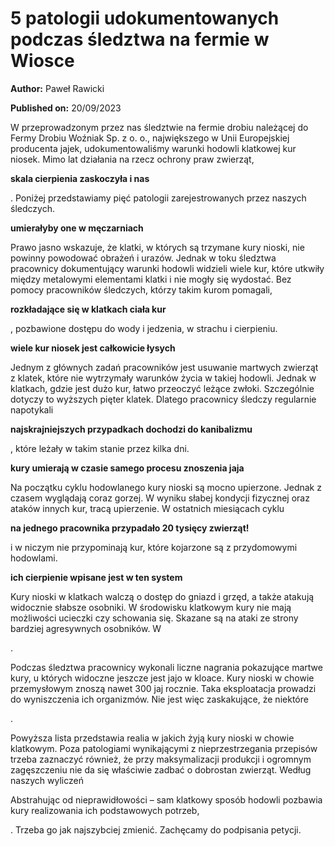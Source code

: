 # 5 patologii udokumentowanych podczas śledztwa na fermie w Wiosce

**Author:** Paweł Rawicki

**Published on:** <span class="ml-10 mb-10">20/09/2023</span>

W przeprowadzonym przez nas śledztwie na fermie drobiu należącej do Fermy Drobiu Woźniak Sp. z o. o., największego w Unii Europejskiej producenta jajek, udokumentowaliśmy warunki hodowli klatkowej kur niosek. Mimo lat działania na rzecz ochrony praw zwierząt,

**skala cierpienia zaskoczyła i nas**

. Poniżej przedstawiamy pięć patologii zarejestrowanych przez naszych śledczych.

**umierałyby one w męczarniach**

Prawo jasno wskazuje, że klatki, w których są trzymane kury nioski, nie powinny powodować obrażeń i urazów. Jednak w toku śledztwa pracownicy dokumentujący warunki hodowli widzieli wiele kur, które utkwiły między metalowymi elementami klatki i nie mogły się wydostać. Bez pomocy pracowników śledczych, którzy takim kurom pomagali,

**rozkładające się w klatkach ciała kur**

, pozbawione dostępu do wody i jedzenia, w strachu i cierpieniu.

**wiele kur niosek jest całkowicie łysych**

Jednym z głównych zadań pracowników jest usuwanie martwych zwierząt z klatek, które nie wytrzymały warunków życia w takiej hodowli. Jednak w klatkach, gdzie jest dużo kur, łatwo przeoczyć leżące zwłoki. Szczególnie dotyczy to wyższych pięter klatek. Dlatego pracownicy śledczy regularnie napotykali

**najskrajniejszych przypadkach dochodzi do kanibalizmu**

, które leżały w takim stanie przez kilka dni.

**kury umierają w czasie samego procesu znoszenia jaja**

Na początku cyklu hodowlanego kury nioski są mocno upierzone. Jednak z czasem wyglądają coraz gorzej. W wyniku słabej kondycji fizycznej oraz ataków innych kur, tracą upierzenie. W ostatnich miesiącach cyklu

**na jednego pracownika przypadało 20 tysięcy zwierząt!**

i w niczym nie przypominają kur, które kojarzone są z przydomowymi hodowlami.

**ich cierpienie wpisane jest w ten system**

Kury nioski w klatkach walczą o dostęp do gniazd i grzęd, a także atakują widocznie słabsze osobniki. W środowisku klatkowym kury nie mają możliwości ucieczki czy schowania się. Skazane są na ataki ze strony bardziej agresywnych osobników. W

.

Podczas śledztwa pracownicy wykonali liczne nagrania pokazujące martwe kury, u których widoczne jeszcze jest jajo w kloace. Kury nioski w chowie przemysłowym znoszą nawet 300 jaj rocznie. Taka eksploatacja prowadzi do wyniszczenia ich organizmów. Nie jest więc zaskakujące, że niektóre

.

Powyższa lista przedstawia realia w jakich żyją kury nioski w chowie klatkowym. Poza patologiami wynikającymi z nieprzestrzegania przepisów trzeba zaznaczyć również, że przy maksymalizacji produkcji i ogromnym zagęszczeniu nie da się właściwie zadbać o dobrostan zwierząt. Według naszych wyliczeń

Abstrahując od nieprawidłowości – sam klatkowy sposób hodowli pozbawia kury realizowania ich podstawowych potrzeb,

. Trzeba go jak najszybciej zmienić. Zachęcamy do podpisania petycji.

